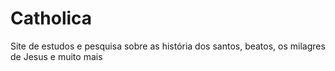 # Catholica
Site de estudos e pesquisa sobre as história dos santos, beatos, os milagres de Jesus e muito mais
